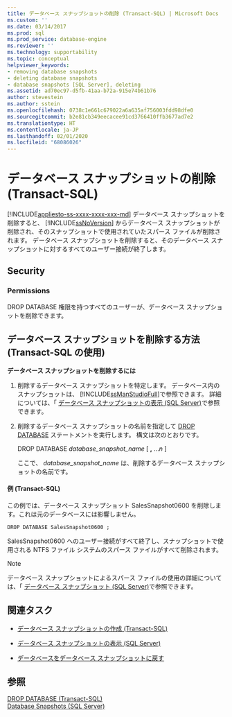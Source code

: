 ```yaml
---
title: データベース スナップショットの削除 (Transact-SQL) | Microsoft Docs
ms.custom: ''
ms.date: 03/14/2017
ms.prod: sql
ms.prod_service: database-engine
ms.reviewer: ''
ms.technology: supportability
ms.topic: conceptual
helpviewer_keywords:
- removing database snapshots
- deleting database snapshots
- database snapshots [SQL Server], deleting
ms.assetid: ad70ec97-d5fb-41aa-b72a-915e74b61b76
author: stevestein
ms.author: sstein
ms.openlocfilehash: 0738c1e661c679022a6a635af756003fdd98dfe0
ms.sourcegitcommit: b2e81cb349eecacee91cd3766410ffb3677ad7e2
ms.translationtype: HT
ms.contentlocale: ja-JP
ms.lasthandoff: 02/01/2020
ms.locfileid: "68086026"
---
```

# <a name="drop-a-database-snapshot-transact-sql"></a>データベース スナップショットの削除 (Transact-SQL)
[!INCLUDE[appliesto-ss-xxxx-xxxx-xxx-md](../../includes/appliesto-ss-xxxx-xxxx-xxx-md.md)]
  データベース スナップショットを削除すると、 [!INCLUDE[ssNoVersion](../../includes/ssnoversion-md.md)] からデータベース スナップショットが削除され、そのスナップショットで使用されていたスパース ファイルが削除されます。 データベース スナップショットを削除すると、そのデータベース スナップショットに対するすべてのユーザー接続が終了します。  
  
## <a name="security"></a>Security  
  
###  <a name="Permissions"></a> Permissions  
 DROP DATABASE 権限を持つすべてのユーザーが、データベース スナップショットを削除できます。  
  
##  <a name="TsqlProcedure"></a> データベース スナップショットを削除する方法 (Transact-SQL の使用)  
 **データベース スナップショットを削除するには**  
  
1.  削除するデータベース スナップショットを特定します。 データベース内のスナップショットは、 [!INCLUDE[ssManStudioFull](../../includes/ssmanstudiofull-md.md)]で参照できます。 詳細については、「 [データベース スナップショットの表示 &#40;SQL Server&#41;](../../relational-databases/databases/view-a-database-snapshot-sql-server.md)で参照できます。  
  
2.  削除するデータベース スナップショットの名前を指定して [DROP DATABASE](../../t-sql/statements/drop-database-transact-sql.md) ステートメントを実行します。 構文は次のとおりです。  
  
     DROP DATABASE *database_snapshot_name* [ **,** ...*n* ]  
  
     ここで、 *database_snapshot_name* は、削除するデータベース スナップショットの名前です。  
  
####  <a name="TsqlExample"></a> 例 (Transact-SQL)  
 この例では、データベース スナップショット SalesSnapshot0600 を削除します。これは元のデータベースには影響しません。  
  
```  
DROP DATABASE SalesSnapshot0600 ;  
```  
  
 SalesSnapshot0600 へのユーザー接続がすべて終了し、スナップショットで使用される NTFS ファイル システムのスパース ファイルがすべて削除されます。  
  
> [!NOTE]  
>  データベース スナップショットによるスパース ファイルの使用の詳細については、「 [データベース スナップショット &#40;SQL Server&#41;](../../relational-databases/databases/database-snapshots-sql-server.md)で参照できます。  
  
##  <a name="RelatedTasks"></a> 関連タスク  
  
-   [データベース スナップショットの作成 &#40;Transact-SQL&#41;](../../relational-databases/databases/create-a-database-snapshot-transact-sql.md)  
  
-   [データベース スナップショットの表示 &#40;SQL Server&#41;](../../relational-databases/databases/view-a-database-snapshot-sql-server.md)  
  
-   [データベースをデータベース スナップショットに戻す](../../relational-databases/databases/revert-a-database-to-a-database-snapshot.md)  
  
  
## <a name="see-also"></a>参照  
 [DROP DATABASE &#40;Transact-SQL&#41;](../../t-sql/statements/drop-database-transact-sql.md)   
 [Database Snapshots &#40;SQL Server&#41;](../../relational-databases/databases/database-snapshots-sql-server.md)  
  
  

